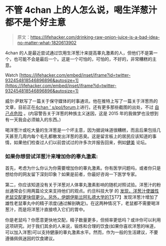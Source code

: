 # 不管 4chan 上的人怎么说，喝生洋葱汁都不是个好主意

> 原文：<https://lifehacker.com/drinking-raw-onion-juice-is-a-bad-idea-no-matter-what-1820613902>

4chan 的人是最近尝试通过饮用生洋葱汁来提高睾丸激素的人，但他们不是第一个，也可能不会是最后一个。这是一个可怕的，可怕的，不好的，非常糟糕的主意。

Watch [https://lifehacker.com/embed/inset/iframe?id=twitter-932454818546896896&autosize=1](https://lifehacker.com/embed/inset/iframe?id=twitter-932454818546896896&autosize=1) 

威尔·萨默写了一篇关于保守媒体的时事通讯，他在推特上写了一篇关于洋葱热的文章，目前正在[4chan ' s/pol/forum](https://en.wikipedia.org/wiki//pol/)上进行。还有更多那些截图的出处，不过 [自己点](http://boards.4chan.org/pol/thread/150144870/onion-thread)[危险](https://8ch.net/pol/res/10912620.html#q10925193) 。(内容警告关于洋葱的种族主义迷因，这是 2015 年的我做梦也没想到有一天我会必须输入的东西。)

喝洋葱汁或吃大量的生洋葱是一个坏主意，因为据说味道很糟糕，而且后果包括几天甚至几周内每个毛孔都散发出洋葱的恶臭。这是留言板上的居民应该知道的事情，如果他们检查过人们以前尝试过的许多次并报告回来，例如[健美](https://forum.bodybuilding.com/showthread.php?t=123853381) 论坛。

### 如果你想尝试洋葱汁来增加你的睾丸激素:

首先，考虑为什么你认为你需要增加你的睾丸激素。你有医学问题吗，或者你只是想给你的网友留下深刻印象？如果是前者，你最好咨询一下医学专家。

第二，你应该知道没有关于洋葱对人体睾丸激素影响的随机对照试验。洋葱汁的粉丝通常会引用两篇论文来支持他们的观点。约旦科技大学 的 [发现，洋葱汁使雄性老鼠交配更快但更少。另外，伊朗伊斯兰阿扎德大学的T5](https://www.ncbi.nlm.nih.gov/pubmed/24302558)T7】发现洋葱汁增加了雄性老鼠睾丸中的精子浓度(通过解剖确定)。在这两种情况下，老鼠都不需要喝洋葱汁，而是将洋葱汁直接喷入它们的胃中。

你是老鼠吗？你愿意更快地交配，精子数量更多，但频率更低吗？或许你可以利用这项研究。对于我们其余的人来说，锻炼和合理的饮食(如果你喜欢洋葱的味道，可以加入洋葱)可以支持健康的睾丸激素水平。然而，作为一般的生活建议，不要遵循佩佩迷因的饮食建议。